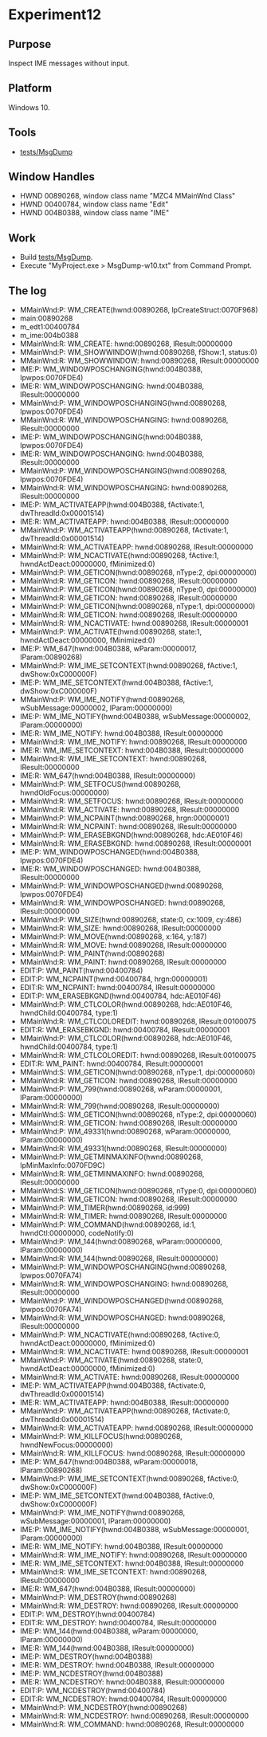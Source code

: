 # Experiment12

## Purpose

Inspect IME messages without input.

## Platform

Windows 10.

## Tools

- [tests/MsgDump](tests/MsgDump)

## Window Handles

- HWND 00890268, window class name "MZC4 MMainWnd Class"
- HWND 00400784, window class name "Edit"
- HWND 004B0388, window class name "IME"

## Work

- Build [tests/MsgDump](tests/MsgDump).
- Execute "MyProject.exe > MsgDump-w10.txt" from Command Prompt.

## The log

- MMainWnd:P: WM_CREATE(hwnd:00890268, lpCreateStruct:0070F968)
- main:00890268
- m_edt1:00400784
- m_ime:004b0388
- MMainWnd:R: WM_CREATE: hwnd:00890268, lResult:00000000
- MMainWnd:P: WM_SHOWWINDOW(hwnd:00890268, fShow:1, status:0)
- MMainWnd:R: WM_SHOWWINDOW: hwnd:00890268, lResult:00000000
- IME:P: WM_WINDOWPOSCHANGING(hwnd:004B0388, lpwpos:0070FDE4)
- IME:R: WM_WINDOWPOSCHANGING: hwnd:004B0388, lResult:00000000
- MMainWnd:P: WM_WINDOWPOSCHANGING(hwnd:00890268, lpwpos:0070FDE4)
- MMainWnd:R: WM_WINDOWPOSCHANGING: hwnd:00890268, lResult:00000000
- IME:P: WM_WINDOWPOSCHANGING(hwnd:004B0388, lpwpos:0070FDE4)
- IME:R: WM_WINDOWPOSCHANGING: hwnd:004B0388, lResult:00000000
- MMainWnd:P: WM_WINDOWPOSCHANGING(hwnd:00890268, lpwpos:0070FDE4)
- MMainWnd:R: WM_WINDOWPOSCHANGING: hwnd:00890268, lResult:00000000
- IME:P: WM_ACTIVATEAPP(hwnd:004B0388, fActivate:1, dwThreadId:0x00001514)
- IME:R: WM_ACTIVATEAPP: hwnd:004B0388, lResult:00000000
- MMainWnd:P: WM_ACTIVATEAPP(hwnd:00890268, fActivate:1, dwThreadId:0x00001514)
- MMainWnd:R: WM_ACTIVATEAPP: hwnd:00890268, lResult:00000000
- MMainWnd:P: WM_NCACTIVATE(hwnd:00890268, fActive:1, hwndActDeact:00000000, fMinimized:0)
- MMainWnd:P: WM_GETICON(hwnd:00890268, nType:2, dpi:00000000)
- MMainWnd:R: WM_GETICON: hwnd:00890268, lResult:00000000
- MMainWnd:P: WM_GETICON(hwnd:00890268, nType:0, dpi:00000000)
- MMainWnd:R: WM_GETICON: hwnd:00890268, lResult:00000000
- MMainWnd:P: WM_GETICON(hwnd:00890268, nType:1, dpi:00000000)
- MMainWnd:R: WM_GETICON: hwnd:00890268, lResult:00000000
- MMainWnd:R: WM_NCACTIVATE: hwnd:00890268, lResult:00000001
- MMainWnd:P: WM_ACTIVATE(hwnd:00890268, state:1, hwndActDeact:00000000, fMinimized:0)
- IME:P: WM_647(hwnd:004B0388, wParam:00000017, lParam:00890268)
- MMainWnd:P: WM_IME_SETCONTEXT(hwnd:00890268, fActive:1, dwShow:0xC000000F)
- IME:P: WM_IME_SETCONTEXT(hwnd:004B0388, fActive:1, dwShow:0xC000000F)
- MMainWnd:P: WM_IME_NOTIFY(hwnd:00890268, wSubMessage:00000002, lParam:00000000)
- IME:P: WM_IME_NOTIFY(hwnd:004B0388, wSubMessage:00000002, lParam:00000000)
- IME:R: WM_IME_NOTIFY: hwnd:004B0388, lResult:00000000
- MMainWnd:R: WM_IME_NOTIFY: hwnd:00890268, lResult:00000000
- IME:R: WM_IME_SETCONTEXT: hwnd:004B0388, lResult:00000000
- MMainWnd:R: WM_IME_SETCONTEXT: hwnd:00890268, lResult:00000000
- IME:R: WM_647(hwnd:004B0388, lResult:00000000)
- MMainWnd:P: WM_SETFOCUS(hwnd:00890268, hwndOldFocus:00000000)
- MMainWnd:R: WM_SETFOCUS: hwnd:00890268, lResult:00000000
- MMainWnd:R: WM_ACTIVATE: hwnd:00890268, lResult:00000000
- MMainWnd:P: WM_NCPAINT(hwnd:00890268, hrgn:00000001)
- MMainWnd:R: WM_NCPAINT: hwnd:00890268, lResult:00000000
- MMainWnd:P: WM_ERASEBKGND(hwnd:00890268, hdc:AE010F46)
- MMainWnd:R: WM_ERASEBKGND: hwnd:00890268, lResult:00000001
- IME:P: WM_WINDOWPOSCHANGED(hwnd:004B0388, lpwpos:0070FDE4)
- IME:R: WM_WINDOWPOSCHANGED: hwnd:004B0388, lResult:00000000
- MMainWnd:P: WM_WINDOWPOSCHANGED(hwnd:00890268, lpwpos:0070FDE4)
- MMainWnd:R: WM_WINDOWPOSCHANGED: hwnd:00890268, lResult:00000000
- MMainWnd:P: WM_SIZE(hwnd:00890268, state:0, cx:1009, cy:486)
- MMainWnd:R: WM_SIZE: hwnd:00890268, lResult:00000000
- MMainWnd:P: WM_MOVE(hwnd:00890268, x:164, y:187)
- MMainWnd:R: WM_MOVE: hwnd:00890268, lResult:00000000
- MMainWnd:P: WM_PAINT(hwnd:00890268)
- MMainWnd:R: WM_PAINT: hwnd:00890268, lResult:00000000
- EDIT:P: WM_PAINT(hwnd:00400784)
- EDIT:P: WM_NCPAINT(hwnd:00400784, hrgn:00000001)
- EDIT:R: WM_NCPAINT: hwnd:00400784, lResult:00000000
- EDIT:P: WM_ERASEBKGND(hwnd:00400784, hdc:AE010F46)
- MMainWnd:P: WM_CTLCOLOR(hwnd:00890268, hdc:AE010F46, hwndChild:00400784, type:1)
- MMainWnd:R: WM_CTLCOLOREDIT: hwnd:00890268, lResult:00100075
- EDIT:R: WM_ERASEBKGND: hwnd:00400784, lResult:00000001
- MMainWnd:P: WM_CTLCOLOR(hwnd:00890268, hdc:AE010F46, hwndChild:00400784, type:1)
- MMainWnd:R: WM_CTLCOLOREDIT: hwnd:00890268, lResult:00100075
- EDIT:R: WM_PAINT: hwnd:00400784, lResult:00000001
- MMainWnd:S: WM_GETICON(hwnd:00890268, nType:1, dpi:00000060)
- MMainWnd:R: WM_GETICON: hwnd:00890268, lResult:00000000
- MMainWnd:P: WM_799(hwnd:00890268, wParam:00000001, lParam:00000000)
- MMainWnd:R: WM_799(hwnd:00890268, lResult:00000000)
- MMainWnd:S: WM_GETICON(hwnd:00890268, nType:2, dpi:00000060)
- MMainWnd:R: WM_GETICON: hwnd:00890268, lResult:00000000
- MMainWnd:P: WM_49331(hwnd:00890268, wParam:00000000, lParam:00000000)
- MMainWnd:R: WM_49331(hwnd:00890268, lResult:00000000)
- MMainWnd:P: WM_GETMINMAXINFO(hwnd:00890268, lpMinMaxInfo:0070FD9C)
- MMainWnd:R: WM_GETMINMAXINFO: hwnd:00890268, lResult:00000000
- MMainWnd:S: WM_GETICON(hwnd:00890268, nType:0, dpi:00000060)
- MMainWnd:R: WM_GETICON: hwnd:00890268, lResult:00000000
- MMainWnd:P: WM_TIMER(hwnd:00890268, id:999)
- MMainWnd:R: WM_TIMER: hwnd:00890268, lResult:00000000
- MMainWnd:P: WM_COMMAND(hwnd:00890268, id:1, hwndCtl:00000000, codeNotify:0)
- MMainWnd:P: WM_144(hwnd:00890268, wParam:00000000, lParam:00000000)
- MMainWnd:R: WM_144(hwnd:00890268, lResult:00000000)
- MMainWnd:P: WM_WINDOWPOSCHANGING(hwnd:00890268, lpwpos:0070FA74)
- MMainWnd:R: WM_WINDOWPOSCHANGING: hwnd:00890268, lResult:00000000
- MMainWnd:P: WM_WINDOWPOSCHANGED(hwnd:00890268, lpwpos:0070FA74)
- MMainWnd:R: WM_WINDOWPOSCHANGED: hwnd:00890268, lResult:00000000
- MMainWnd:P: WM_NCACTIVATE(hwnd:00890268, fActive:0, hwndActDeact:00000000, fMinimized:0)
- MMainWnd:R: WM_NCACTIVATE: hwnd:00890268, lResult:00000001
- MMainWnd:P: WM_ACTIVATE(hwnd:00890268, state:0, hwndActDeact:00000000, fMinimized:0)
- MMainWnd:R: WM_ACTIVATE: hwnd:00890268, lResult:00000000
- IME:P: WM_ACTIVATEAPP(hwnd:004B0388, fActivate:0, dwThreadId:0x00001514)
- IME:R: WM_ACTIVATEAPP: hwnd:004B0388, lResult:00000000
- MMainWnd:P: WM_ACTIVATEAPP(hwnd:00890268, fActivate:0, dwThreadId:0x00001514)
- MMainWnd:R: WM_ACTIVATEAPP: hwnd:00890268, lResult:00000000
- MMainWnd:P: WM_KILLFOCUS(hwnd:00890268, hwndNewFocus:00000000)
- MMainWnd:R: WM_KILLFOCUS: hwnd:00890268, lResult:00000000
- IME:P: WM_647(hwnd:004B0388, wParam:00000018, lParam:00890268)
- MMainWnd:P: WM_IME_SETCONTEXT(hwnd:00890268, fActive:0, dwShow:0xC000000F)
- IME:P: WM_IME_SETCONTEXT(hwnd:004B0388, fActive:0, dwShow:0xC000000F)
- MMainWnd:P: WM_IME_NOTIFY(hwnd:00890268, wSubMessage:00000001, lParam:00000000)
- IME:P: WM_IME_NOTIFY(hwnd:004B0388, wSubMessage:00000001, lParam:00000000)
- IME:R: WM_IME_NOTIFY: hwnd:004B0388, lResult:00000000
- MMainWnd:R: WM_IME_NOTIFY: hwnd:00890268, lResult:00000000
- IME:R: WM_IME_SETCONTEXT: hwnd:004B0388, lResult:00000000
- MMainWnd:R: WM_IME_SETCONTEXT: hwnd:00890268, lResult:00000000
- IME:R: WM_647(hwnd:004B0388, lResult:00000000)
- MMainWnd:P: WM_DESTROY(hwnd:00890268)
- MMainWnd:R: WM_DESTROY: hwnd:00890268, lResult:00000000
- EDIT:P: WM_DESTROY(hwnd:00400784)
- EDIT:R: WM_DESTROY: hwnd:00400784, lResult:00000000
- IME:P: WM_144(hwnd:004B0388, wParam:00000000, lParam:00000000)
- IME:R: WM_144(hwnd:004B0388, lResult:00000000)
- IME:P: WM_DESTROY(hwnd:004B0388)
- IME:R: WM_DESTROY: hwnd:004B0388, lResult:00000000
- IME:P: WM_NCDESTROY(hwnd:004B0388)
- IME:R: WM_NCDESTROY: hwnd:004B0388, lResult:00000000
- EDIT:P: WM_NCDESTROY(hwnd:00400784)
- EDIT:R: WM_NCDESTROY: hwnd:00400784, lResult:00000000
- MMainWnd:P: WM_NCDESTROY(hwnd:00890268)
- MMainWnd:R: WM_NCDESTROY: hwnd:00890268, lResult:00000000
- MMainWnd:R: WM_COMMAND: hwnd:00890268, lResult:00000000
